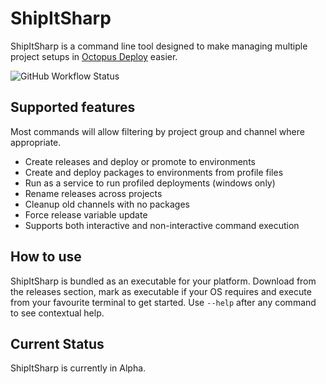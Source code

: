 # ShipItSharp
ShipItSharp is a command line tool designed to make managing multiple project setups in [Octopus Deploy](https://octopus.com/) easier.

![GitHub Workflow Status](https://img.shields.io/github/workflow/status/nullabletype/ShipItSharp/ShipItSharp%20Console%20Build?logo=github)

## Supported features
Most commands will allow filtering by project group and channel where appropriate.

- Create releases and deploy or promote to environments
- Create and deploy packages to environments from profile files
- Run as a service to run profiled deployments (windows only)
- Rename releases across projects
- Cleanup old channels with no packages
- Force release variable update
- Supports both interactive and non-interactive command execution

## How to use
ShipItSharp is bundled as an executable for your platform. Download from the releases section, mark as executable if your OS requires and execute from your favourite terminal to get started.
Use `--help` after any command to see contextual help.

## Current Status
ShipItSharp is currently in Alpha.